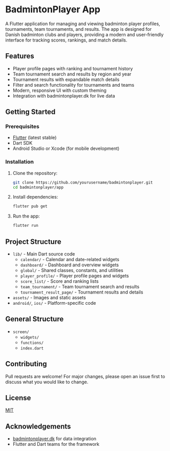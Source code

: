 # BadmintonPlayer App

A Flutter application for managing and viewing badminton player profiles, tournaments, team tournaments, and results. The app is designed for Danish badminton clubs and players, providing a modern and user-friendly interface for tracking scores, rankings, and match details.

## Features

- Player profile pages with ranking and tournament history
- Team tournament search and results by region and year
- Tournament results with expandable match details
- Filter and search functionality for tournaments and teams
- Modern, responsive UI with custom theming
- Integration with badmintonplayer.dk for live data

## Getting Started

### Prerequisites
- [Flutter](https://flutter.dev/docs/get-started/install) (latest stable)
- Dart SDK
- Android Studio or Xcode (for mobile development)

### Installation
1. Clone the repository:
   ```sh
   git clone https://github.com/yourusername/badmintonplayer.git
   cd badmintonplayer/app
   ```
2. Install dependencies:
   ```sh
   flutter pub get
   ```
3. Run the app:
   ```sh
   flutter run
   ```

## Project Structure
- `lib/` - Main Dart source code
  - `calendar/` - Calendar and date-related widgets
  - `dashboard/` - Dashboard and overview widgets
  - `global/` - Shared classes, constants, and utilities
  - `player_profile/` - Player profile pages and widgets
  - `score_list/` - Score and ranking lists
  - `team_tournament/` - Team tournament search and results
  - `tournament_result_page/` - Tournament results and details
- `assets/` - Images and static assets
- `android/`, `ios/` - Platform-specific code

## General Structure
- `screen/`
  - `widgets/`
  - `functions/`
  - `index.dart`

## Contributing
Pull requests are welcome! For major changes, please open an issue first to discuss what you would like to change.

## License
[MIT](LICENSE)

## Acknowledgements
- [badmintonplayer.dk](https://badmintonplayer.dk/) for data integration
- Flutter and Dart teams for the framework
